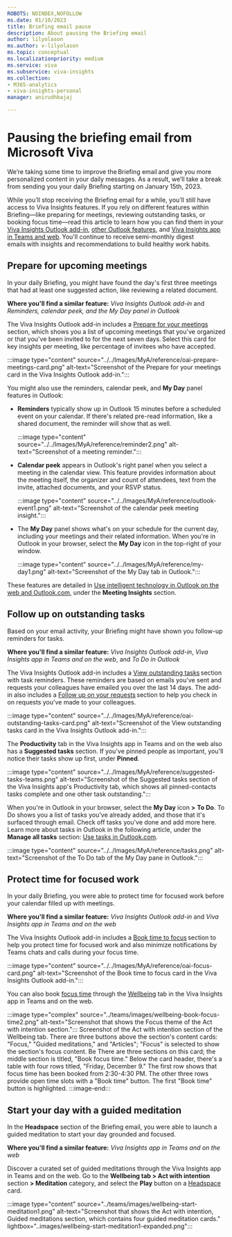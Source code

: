 ```yaml
---
ROBOTS: NOINDEX,NOFOLLOW
ms.date: 01/10/2023
title: Briefing email pause
description: About pausing the Briefing email
author: lilyolason
ms.author: v-lilyolason
ms.topic: conceptual
ms.localizationpriority: medium 
ms.service: viva 
ms.subservice: viva-insights 
ms.collection: 
- M365-analytics
- viva-insights-personal
manager: anirudhbajaj

---
```


# Pausing the briefing email from Microsoft Viva 

We’re taking some time to improve the Briefing email and give you more personalized content in your daily messages. As a result, we’ll take a break from sending you your daily Briefing starting on January 15th, 2023.

While you’ll stop receiving the Briefing email for a while, you’ll still have access to Viva Insights features. If you rely on different features within Briefing—like preparing for meetings, reviewing outstanding tasks, or booking focus time—read this article to learn how you can find them in your [Viva Insights Outlook add-in](../use/add-in.md), [other Outlook features](https://support.microsoft.com/en-us/office/use-intelligent-technology-in-outlook-on-the-web-and-outlook-com-24b30683-8340-4b69-b8ac-4193ec528a70), and [Viva Insights app in Teams and web](../teams/home.md). You'll continue to receive semi-monthly digest emails with insights and recommendations to build healthy work habits.

## Prepare for upcoming meetings 

In your daily Briefing, you might have found the day's first three meetings that had at least one suggested action, like reviewing a related document.

**Where you'll find a similar feature:** *Viva Insights Outlook add-in* and *Reminders, calendar peek, and the My Day panel in Outlook*

The Viva Insights Outlook add-in includes a [Prepare for your meetings](../use/use-insights.md#prepare-for-your-meetings) section, which shows you a list of upcoming meetings that you've organized or that you've been invited to for the next seven days. Select this card for key insights per meeting, like percentage of invitees who have accepted. 

:::image type="content" source="../../Images/MyA/reference/oai-prepare-meetings-card.png" alt-text="Screenshot of the Prepare for your meetings card in the Viva Insights Outlook add-in.":::

You might also use the reminders, calendar peek, and **My Day** panel features in Outlook:

* **Reminders** typically show up in Outlook 15 minutes before a scheduled event on your calendar. If there's related pre-read information, like a shared document, the reminder will show that as well.

    :::image type="content" source="../../Images/MyA/reference/reminder2.png" alt-text="Screenshot of a meeting reminder.":::

* **Calendar peek** appears in Outlook's right panel when you select a meeting in the calendar view. This feature provides information about the meeting itself, the organizer and count of attendees, text from the invite, attached documents, and your RSVP status.

    :::image type="content" source="../../Images/MyA/reference/outlook-event1.png" alt-text="Screenshot of the calendar peek meeting insight.":::

* The **My Day** panel shows what's on your schedule for the current day, including your meetings and their related information. When you're in Outlook in your browser, select the **My Day** icon in the top-right of your window.

    :::image type="content" source="../../Images/MyA/reference/my-day1.png" alt-text="Screenshot of the My Day tab in Outlook.":::

These features are detailed in [Use intelligent technology in Outlook on the web and Outlook.com](https://support.microsoft.com/en-us/office/use-intelligent-technology-in-outlook-on-the-web-and-outlook-com-24b30683-8340-4b69-b8ac-4193ec528a70), under the **Meeting Insights** section.

## Follow up on outstanding tasks 

Based on your email activity, your Briefing might have shown you follow-up reminders for tasks.

**Where you'll find a similar feature:** *Viva Insights Outlook add-in*, *Viva Insights app in Teams and on the web*, and *To Do in Outlook*

The Viva Insights Outlook add-in includes a [View outstanding tasks](../use/use-insights.md#view-outstanding-tasks) section with task reminders. These reminders are based on emails you've sent and requests your colleagues have emailed you over the last 14 days. The add-in also includes a [Follow up on your requests](../use/use-insights.md#follow-up-on-your-requests) section to help you check in on requests you've made to your colleagues. 

:::image type="content" source="../../Images/MyA/reference/oai-outstanding-tasks-card.png" alt-text="Screenshot of the View outstanding tasks card in the Viva Insights Outlook add-in.":::

The **Productivity** tab in the Viva Insights app in Teams and on the web also has a **Suggested tasks** section. If you've pinned people as important, you'll notice their tasks show up first, under **Pinned**.

:::image type="content" source="../../Images/MyA/reference/suggested-tasks-teams.png" alt-text="Screenshot of the Suggested tasks section of the Viva Insights app's Productivity tab, which shows all pinned-contacts tasks complete and one other task outstanding.":::

When you're in Outlook in your browser, select the **My Day** icon **>** **To Do**. To Do shows you a list of tasks you've already added, and those that it's surfaced through email. Check off tasks you've done and add more here. Learn more about tasks in Outlook in the following article, under the **Manage all tasks** section: [Use tasks in Outlook.com](https://support.microsoft.com/en-us/office/use-tasks-in-outlook-com-6e8a991b-ea62-4009-a7f7-62b70a57ec18#bkmk_beta).

:::image type="content" source="../../Images/MyA/reference/tasks.png" alt-text="Screenshot of the To Do tab of the My Day pane in Outlook.":::

## Protect time for focused work 

In your daily Briefing, you were able to protect time for focused work before your calendar filled up with meetings. 

**Where you'll find a similar feature:** *Viva Insights Outlook add-in* and *Viva Insights app in Teams and on the web*

The Viva Insights Outlook add-in includes a [Book time to focus](../use/use-insights.md#book-time-to-focus) section to help you protect time for focused work and also minimize notifications by Teams chats and calls during your focus time. 

:::image type="content" source="../../Images/MyA/reference/oai-focus-card.png" alt-text="Screenshot of the Book time to focus card in the Viva Insights Outlook add-in.":::

You can also book [focus time](../teams/focus.md) through the [Wellbeing](../teams/wellbeing.md) tab in the Viva Insights app in Teams and on the web.  

:::image type="complex" source="../teams/images/wellbeing-book-focus-time2.png" alt-text="Screenshot that shows the Focus theme of the Act with intention section.":::
   Screenshot of the Act with intention section of the Wellbeing tab. There are three buttons above the section's content cards: "Focus," "Guided meditations," and "Articles"; "Focus" is selected to show the section's focus content. Be There are three sections on this card; the middle section is titled, "Book focus time." Below the card header, there's a table with four rows titled, "Friday, December 9." The first row shows that focus time has been booked from 2:30-4:30 PM. The other three rows provide open time slots with a "Book time" button. The first "Book time" button is highlighted.
:::image-end:::

## Start your day with a guided meditation 

In the **Headspace** section of the Briefing email, you were able to launch a guided meditation to start your day grounded and focused. 

**Where you'll find a similar feature:** *Viva Insights app in Teams and on the web*

Discover a curated set of guided meditations through the Viva Insights app in Teams and on the web. Go to the **Wellbeing tab > Act with intention** section **> Meditation** category, and select the **Play** button on a [Headspace](../teams/headspace.md) card. 

:::image type="content" source="../teams/images/wellbeing-start-meditation1.png" alt-text="Screenshot that shows the Act with intention, Guided meditations section, which contains four guided meditation cards." lightbox="..images/wellbeing-start-meditation1-expanded.png":::